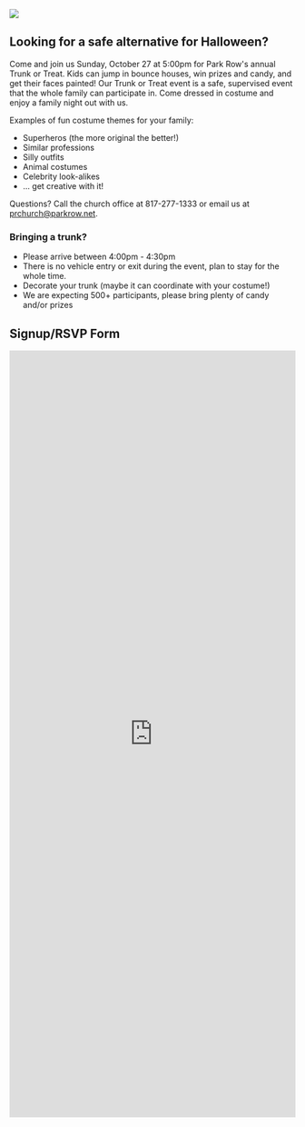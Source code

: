 
<img src="http://3.cdn06.v.ecc12.com/bundles/ecc12prhome/images/Trunk-or-Treat-2013-b.jpg?b8861e" /><br clear="right"/>

## Looking for a safe alternative for Halloween?

Come and join us Sunday, October 27 at 5:00pm for Park Row's annual Trunk or
Treat.  Kids can jump in bounce houses, win prizes and candy, and get their
faces painted!  Our Trunk or Treat event is a safe, supervised event that the
whole family can participate in.  Come dressed in costume and enjoy a family
night out with us.

Examples of fun costume themes for your family:

- Superheros (the more original the better!)
- Similar professions
- Silly outfits
- Animal costumes
- Celebrity look-alikes
- ... get creative with it!

Questions?  Call the church office at 817-277-1333 or email us at <a
href="mailto:prchurch@parkrow.net">prchurch@parkrow.net</a>.

### Bringing a trunk?

- Please arrive between 4:00pm - 4:30pm
- There is no vehicle entry or exit during the event, plan to stay for the whole time.
- Decorate your trunk (maybe it can coordinate with your costume!)
- We are expecting 500+ participants, please bring plenty of candy and/or prizes

## Signup/RSVP Form

<iframe src="https://docs.google.com/forms/d/1C6kw-l1S06qVTwmACkRy7DudZWDusOP8akkNXXcJBII/viewform?embedded=true" width="100%" height="1350" frameborder="0" marginheight="0" marginwidth="0">Loading...</iframe>
